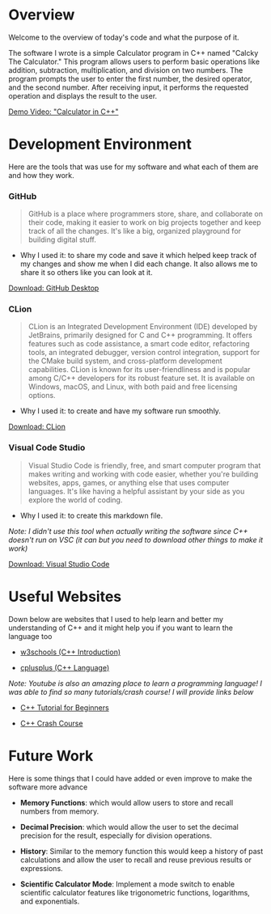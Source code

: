 # Overview
Welcome to the overview of today's code and what the purpose of it. 

The software I wrote is a simple Calculator program in C++ named "Calcky The Calculator." This program allows users to perform basic operations like addition, subtraction, multiplication, and division on two numbers. The program prompts the user to enter the first number, the desired operator, and the second number. After receiving input, it performs the requested operation and displays the result to the user.

[Demo Video: "Calculator in C++"](https://youtu.be/SNjv8e3QubU?si=gPiTQSxgv5vfrEMs)

# Development Environment
Here are the tools that was use for my software and what each of them are and how they work.

### GitHub
>GitHub is a place where programmers store, share, and collaborate on their code, making it easier to work on big projects together and keep track of all the changes. It's like a big, organized playground for building digital stuff.

- Why I used it: to share my code and save it which helped keep track of my changes and show me when I did each change. It also allows me to share it so others like you can look at it. 

[Download: GitHub Desktop](https://desktop.github.com/)

### CLion 
> CLion is an Integrated Development Environment (IDE) developed by JetBrains, primarily designed for C and C++ programming. It offers features such as code assistance, a smart code editor, refactoring tools, an integrated debugger, version control integration, support for the CMake build system, and cross-platform development capabilities. CLion is known for its user-friendliness and is popular among C/C++ developers for its robust feature set. It is available on Windows, macOS, and Linux, with both paid and free licensing options.

- Why I used it: to create and have my software run smoothly.

[Download: CLion](https://www.jetbrains.com/clion/)

### Visual Code Studio 
>Visual Studio Code is friendly, free, and smart computer program that makes writing and working with code easier, whether you're building websites, apps, games, or anything else that uses computer languages. It's like having a helpful assistant by your side as you explore the world of coding.

- Why I used it: to create this markdown file.

*Note: I didn't use this tool when actually writing the software since C++ doesn't run on VSC (it can but you need to download other things to make it work)*

[Download: Visual Studio Code](https://code.visualstudio.com/download)

# Useful Websites
Down below are websites that I used to help learn and better my understanding of C++ and it might help you if you want to learn the language too

* [w3schools (C++ Introduction)](https://www.w3schools.com/cpp/cpp_intro.asp)

* [cplusplus (C++ Language)](https://cplusplus.com/doc/tutorial/)

*Note: Youtube is also an amazing place to learn a programming language! I was able to find so many tutorials/crash course! I will provide links below*

- [C++ Tutorial for Beginners](https://youtu.be/ZzaPdXTrSb8?si=qXAGW-3h9J0za0ac)

- [C++ Crash Course](https://youtu.be/1v_4dL8l8pQ?si=9WO9sV7VsJZgz5gp)

# Future Work
Here is some things that I could have added or even improve to make the software more advance

- **Memory Functions**: which would allow users to store and recall numbers from memory.

- **Decimal Precision**: which would allow the user to set the decimal precision for the result, especially for division operations.

- **History**: Similar to the memory function this would keep a history of past calculations and allow the user to recall and reuse previous results or expressions.

- **Scientific Calculator Mode**: Implement a mode switch to enable scientific calculator features like trigonometric functions, logarithms, and exponentials.